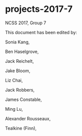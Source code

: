 # projects-2017-7
NCSS 2017, Group 7

This document has been edited by:


Sonia Kang,

Ben Haselgrove,

Jack Reichelt,

Jake Bloom,

Liz Chai,

Jack Robbers,

James Constable,

Ming Lu,

Alexander Rousseaux,

Tealkine (Finn),
